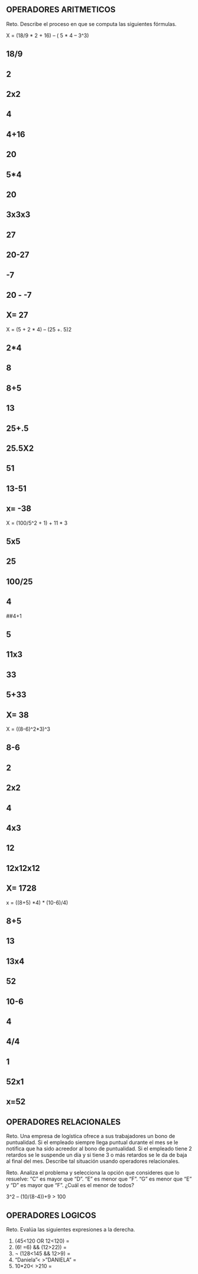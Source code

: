 ## OPERADORES ARITMETICOS
Reto. Describe el proceso en que se computa las siguientes fórmulas.

X = (18/9 * 2 + 16) – ( 5 * 4 – 3^3)
 ## 18/9
 ## 2
 ## 2x2
 ## 4
 ## 4+16
 ## 20
 ## 5*4
 ## 20
 ## 3x3x3
 ## 27
 ## 20-27
 ## -7
 ## 20 - -7
 ## X= 27

X = (5 + 2 * 4) – (25 +. 5)2
## 2*4
## 8
## 8+5
## 13
## 25+.5
## 25.5X2
## 51
## 13-51
## x= -38


X = (100/5^2 + 1) + 11 * 3
## 5x5
## 25
## 100/25
## 4
##4+1
## 5
## 11x3
## 33
## 5+33
## X= 38

X = ((8-6)^2*3)^3
## 8-6
## 2
## 2x2
## 4
## 4x3
## 12
## 12x12x12
## X= 1728

x = ((8+5) *4) * (10-6)/4)
## 8+5
## 13
## 13x4
## 52
## 10-6
## 4
## 4/4
## 1
## 52x1
## x=52


## OPERADORES RELACIONALES
Reto. Una empresa de logística ofrece a sus trabajadores un bono de
puntualidad. Si el empleado siempre llega puntual durante el mes se le
notifica que ha sido acreedor al bono de puntualidad. Si el empleado tiene
2 retardos se le suspende un día y si tiene 3 o más retardos se le da de
baja al final del mes. Describe tal situación usando operadores
relacionales.

Reto. Analiza el problema y selecciona la opción que consideres que lo
resuelve:
“C” es mayor que “D”. “E” es menor que “F”. “G” es menor que “E” y “D” es
mayor que “F”. ¿Cuál es el menor de todos?

3^2 – (10/(8-4))+9 > 100 

## OPERADORES LOGICOS
Reto. Evalúa las siguientes expresiones a la derecha.
1) (45<120 OR 12<120) =
2) (6! =6) && (12>22)) =
3) ¬ (128<145 && 12>9) =
4) “Daniela”< >”DANIELA” =
5) 10*20< >210 =

